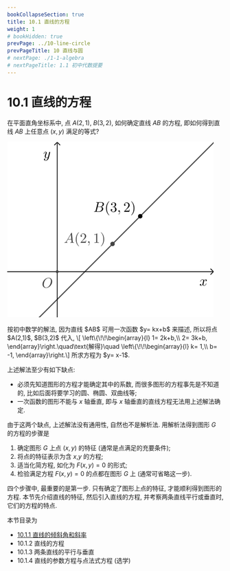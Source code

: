 ```yaml
---
bookCollapseSection: true
title: 10.1 直线的方程
weight: 1
# bookHidden: true
prevPage: ../10-line-circle
prevPageTitle: 10 直线与圆
# nextPage: ./1-1-algebra
# nextPageTitle: 1.1 初中代数提要
---
```


# 10.1 直线的方程

在平面直角坐标系中, 点 $A(2,1)$, $B(3,2)$, 如何确定直线 $AB$ 的方程, 即如何得到直线 $AB$ 上任意点 $(x,y)$ 满足的等式?

![确定直线的方程](./figs/2021-1028-2030.svg)

<p>按初中数学的解法, 因为直线 $AB$ 可用一次函数 $y= kx+b$ 来描述, 所以将点 $A(2,1)$, $B(3,2)$ 代入, \[
    \left\{\!\!\begin{array}{l}
        1= 2k+b,\\
        2= 3k+b,
    \end{array}\right.\quad\text{解得}\quad
    \left\{\!\!\begin{array}{l}
        k= 1,\\
        b= -1,
    \end{array}\right.\]
所求方程为 $y= x-1$.</p>

上述解法至少有如下缺点:

- 必须先知道图形的方程才能确定其中的系数, 而很多图形的方程事先是不知道的, 比如后面将要学习的圆、椭圆、双曲线等;
- 一次函数的图形不能与 $x$ 轴垂直, 即与 $x$ 轴垂直的直线方程无法用上述解法确定.

由于这两个缺点, 上述解法没有通用性, 自然也不是解析法. 用解析法得到图形 $G$ 的方程的步骤是

1. 确定图形 $G$ 上点 $(x,y)$ 的特征 (通常是点满足的充要条件);
2. 将点的特征表示为含 $x$,$y$ 的方程;
3. 适当化简方程, 如化为 $F(x,y)=0$ 的形式;
4. 检验满足方程 $F(x,y)=0$ 的点都在图形 $G$ 上 (通常可省略这一步).

四个步骤中, 最重要的是第一步. 只有确定了图形上点的特征, 才能顺利得到图形的方程. 本节先介绍直线的特征, 然后引入直线的方程, 并考察两条直线平行或垂直时, 它们的方程的特点. 

本节目录为

- [10.1.1 直线的倾斜角和斜率](./10-1-1-slope)
- 10.1.2 直线的方程
- 10.1.3 两条直线的平行与垂直
- 10.1.4 直线的参数方程与点法式方程 (选学)


<!-- 平面直角坐标系中的直线的斜率定义为其上两点间纵坐标与横坐标增量的比值. 具体地说, 设直线 $l$ 上有两点 $A(x_A,y_A)$,$B(x_B,y_B)$, 
  则 $l$ 的斜率 
  \[k=\dfrac{y_A-y_B}{x_A-x_B}.\]
  从定义可知, 竖直的直线没有斜率 (或斜率为 $\infty$),
  且斜率为正表示直线对应的函数单调增, 而斜率为负则表示直线对应的函数单调减.
  直线的倾斜角定义为直线向上的方向与 $x$ 轴正向的夹角, 
  取值范围是 $[0^\circ,180^\circ)$. 设直线 $l$ 斜率为 $k$, 倾斜角为 $\alpha$,
  则由正切和斜率定义可知 $k=\tan\alpha$.
  
  直线与 $x$~轴交点的横坐标为直线的横截距, 类似地可定义纵截距. 
  注意, 截距是坐标而不是距离, 所以取值可正可负.
  如直线 $y=x+1$ 的横截距为 $-1$, 纵截距为 $1$, 
  而说直线 $l$ 的横截距为 $3$, 纵截距为 $2$ 是指 $l$ 过点 $(3,0)$ 和 $(0,2)$.
  
  两点确定一条直线, 所以确定直线通常需要两个条件. 直线方程常见的形式如下:
  \begin{align*}
    &\text{点斜式:\ }y-y_0=k(x-x_0),\quad
     \text{斜截式:\ }y=kx+b,   \\
    &\text{两点式:\ }y-y_1=\frac{y_2-y_1}{x_2-x_1}(x-x_1),\quad
     \text{一般式:\ }Ax+By+C=0.
  \end{align*}
  前三种方程由于使用了斜率, 所以无法表示竖直的直线, 
  其中斜截式和两点式都可以看成点斜式的特例. 
  显然, 前三种方程都可以写成一般式. 当 $B\neq0$ 时, 
  一般式可写成斜截式 $y=-\dfrac{A}{B}x-\dfrac{C}B$, 从而可知其斜率和纵截距. -->
